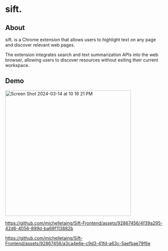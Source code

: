 # sift.
## About
sift. is a Chrome extension that allows users to highlight text on any page and discover relevant web pages.

The extension integrates search and text summarization APIs into the web browser, allowing users to discover resources without exiting their current workspace.

## Demo
<img width="402" alt="Screen Shot 2024-03-14 at 10 16 21 PM" src="https://github.com/michelletaing/Sift-Frontend/assets/92867456/41c7a2ec-a5b7-40f5-828e-d4d140a6b9a9">



https://github.com/michelletaing/Sift-Frontend/assets/92867456/4f39a295-42d6-4056-899d-ba69f113882b


https://github.com/michelletaing/Sift-Frontend/assets/92867456/a3ca4e6e-c9d3-41fd-a63c-5aefbae79f6e




